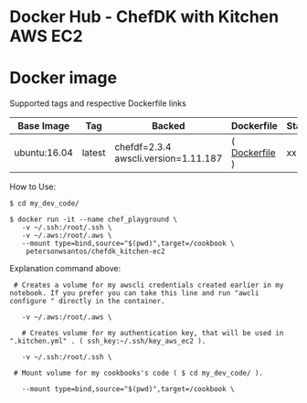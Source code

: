 # Docker Hub - ChefDK with Kitchen AWS EC2

#  Docker image

Supported tags and respective Dockerfile links

Base Image    |     Tag     |  Backed |  Dockerfile      |  Status
------------|-------------|--------|------------------|-------------------------------------
ubuntu:16.04   | latest      |  chefdf=2.3.4  awscli.version=1.11.187 |( [ Dockerfile ](https://github.com/petersonwsantos/chefdk_kitchen-ec2/blob/master/Dockerfile) ) | xx



How to Use: 
```
$ cd my_dev_code/

$ docker run -it --name chef_playground \
   -v ~/.ssh:/root/.ssh \
   -v ~/.aws:/root/.aws \
   --mount type=bind,source="$(pwd)",target=/cookbook \
    petersonwsantos/chefdk_kitchen-ec2
```


Explanation command above:

   ```
    # Creates a volume for my awscli credentials created earlier in my notebook. If you prefer you can take this line and run "awcli configure " directly in the container.

      -v ~/.aws:/root/.aws \
   ```
   ```
      # Creates volume for my authentication key, that will be used in ".kitchen.yml" . ( ssh_key:~/.ssh/key_aws_ec2 ).   

      -v ~/.ssh:/root/.ssh \
   ```
   ```
    # Mount volume for my cookbooks's code ( $ cd my_dev_code/ ).    

      --mount type=bind,source="$(pwd)",target=/cookbook \
   ```
